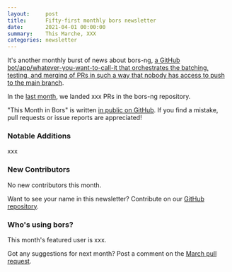 ```yaml
---
layout:     post
title:      Fifty-first monthly bors newsletter
date:       2021-04-01 00:00:00
summary:    This Marche, XXX
categories: newsletter
---
```


It's another monthly burst of news about bors-ng, [a GitHub bot/app/whatever-you-want-to-call-it that orchestrates the batching, testing, and merging of PRs in such a way that nobody has access to push to the main branch](https://www.christopherbiscardi.com/bors).

In the [last month](https://github.com/bors-ng/bors-ng/pulls?utf8=%E2%9C%93&q=is%3Apr%20is%3Amerged%20closed%3A2021-02-01..2021-02-28),
we landed xxx PRs in the bors-ng repository.

"This Month in Bors" is written [in public on GitHub][GitHub for TMiB].
If you find a mistake, pull requests or issue reports are appreciated!

[GitHub for TMiB]: https://github.com/bors-ng/bors-ng.github.io


### Notable Additions

xxx


### New Contributors

No new contributors this month.

Want to see your name in this newsletter? Contribute on our [GitHub repository](https://github.com/bors-ng/bors-ng).


### Who's using bors?

This month's featured user is xxx.

Got any suggestions for next month?
Post a comment on the [March pull request](https://github.com/bors-ng/bors-ng.github.io/pull/___).

